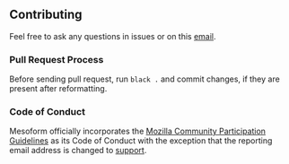 ## Contributing

Feel free to ask any questions in issues or on this [email](mailto:support@mesoform.com).

### Pull Request Process

Before sending pull request, run `black .` and commit changes, if they are present after reformatting.


### Code of Conduct

Mesoform officially incorporates the [Mozilla Community Participation Guidelines](https://www.mozilla.org/en-US/about/governance/policies/participation/) as its Code of Conduct with the exception that the reporting email address is changed to [support](mailto:support@mesoform.com).
